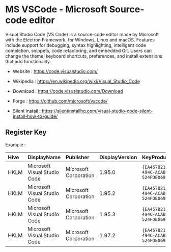 # MS VSCode - Microsoft Source-code editor

Visual Studio Code (VS Code) is a source-code editor made by Microsoft
with the Electron Framework, for Windows, Linux and macOS.
Features include support for debugging, syntax highlighting, intelligent
code completion, snippets, code refactoring, and embedded Git. Users can
change the theme, keyboard shortcuts, preferences, and install
extensions that add functionality.

* Website : https://code.visualstudio.com/
* Wikipedia : https://en.wikipedia.org/wiki/Visual_Studio_Code

* Download : https://code.visualstudio.com/Download
* Forge : https://github.com/microsoft/vscode/
* Silent install : https://silentinstallhq.com/visual-studio-code-silent-install-how-to-guide/


## Register Key

Example :

 | Hive | DisplayName | Publisher | DisplayVersion | KeyProduct | UninstallExe |
 |:---- |:----------- |:--------- |:-------------- |:---------- |:------------ |
 | HKLM | Microsoft Visual Studio Code | Microsoft Corporation | 1.95.0 | `{EA457B21-F73E-494C-ACAB-524FDE069978}_is1` | `"C:\Program Files\Microsoft VS Code\unins000.exe"` |
 | HKLM | Microsoft Visual Studio Code | Microsoft Corporation | 1.95.2 | `{EA457B21-F73E-494C-ACAB-524FDE069978}_is1` | `"C:\Program Files\Microsoft VS Code\unins000.exe"` |
 | HKLM | Microsoft Visual Studio Code | Microsoft Corporation | 1.95.3 | `{EA457B21-F73E-494C-ACAB-524FDE069978}_is1` | `"C:\Program Files\Microsoft VS Code\unins000.exe"` |
 | HKLM | Microsoft Visual Studio Code | Microsoft Corporation | 1.97.2 | `{EA457B21-F73E-494C-ACAB-524FDE069978}_is1` | `"C:\Program Files\Microsoft VS Code\unins000.exe"` |
